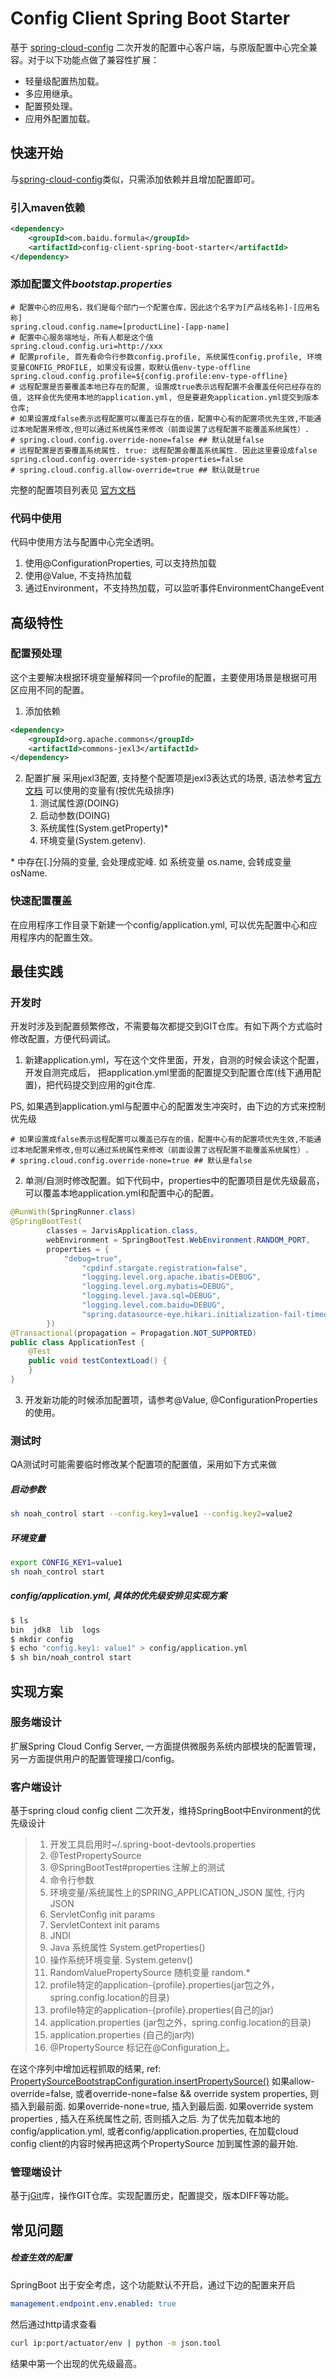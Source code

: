 # Config Client Spring Boot Starter
基于 [spring-cloud-config](https://spring.io/projects/spring-cloud-config) 二次开发的配置中心客户端，与原版配置中心完全兼容。对于以下功能点做了兼容性扩展：
* 轻量级配置热加载。
* 多应用继承。
* 配置预处理。
* 应用外配置加载。

## 快速开始
与[spring-cloud-config](https://spring.io/projects/spring-cloud-config)类似，只需添加依赖并且增加配置即可。

### 引入maven依赖
```xml
<dependency>
    <groupId>com.baidu.formula</groupId>
    <artifactId>config-client-spring-boot-starter</artifactId>
</dependency>
```

### 添加配置文件*bootstap.properties*
```properties
# 配置中心的应用名，我们是每个部门一个配置仓库，因此这个名字为[产品线名称]-[应用名称]
spring.cloud.config.name=[productLine]-[app-name]
# 配置中心服务端地址，所有人都是这个值
spring.cloud.config.uri=http://xxx
# 配置profile, 首先看命令行参数config.profile, 系统属性config.profile, 环境变量CONFIG_PROFILE, 如果没有设置，取默认值env-type-offline
spring.cloud.config.profile=${config.profile:env-type-offline}
# 远程配置是否要覆盖本地已存在的配置, 设置成true表示远程配置不会覆盖任何已经存在的值, 这样会优先使用本地的application.yml, 但是要避免application.yml提交到版本仓库;
# 如果设置成false表示远程配置可以覆盖已存在的值，配置中心有的配置项优先生效,不能通过本地配置来修改,但可以通过系统属性来修改（前面设置了远程配置不能覆盖系统属性）.
# spring.cloud.config.override-none=false ## 默认就是false
# 远程配置是否要覆盖系统属性. true: 远程配置会覆盖系统属性. 因此这里要设成false
spring.cloud.config.override-system-properties=false
# spring.cloud.config.allow-override=true ## 默认就是true
```
完整的配置项目列表见
[官方文档](https://cloud.spring.io/spring-cloud-static/spring-cloud-config/2.0.3.RELEASE/single/spring-cloud-config.html#_spring_cloud_config_client)

### 代码中使用
代码中使用方法与配置中心完全透明。
1. 使用@ConfigurationProperties, 可以支持热加载
2. 使用@Value, 不支持热加载
3. 通过Environment，不支持热加载，可以监听事件EnvironmentChangeEvent

## 高级特性

### 配置预处理
这个主要解决根据环境变量解释同一个profile的配置，主要使用场景是根据可用区应用不同的配置。
1. 添加依赖
```xml
<dependency>
    <groupId>org.apache.commons</groupId>
    <artifactId>commons-jexl3</artifactId>
</dependency>
```
2. 配置扩展
采用jexl3配置, 支持整个配置项是jexl3表达式的场景, 语法参考[官方文档](http://commons.apache.org/proper/commons-jexl/reference/syntax.html)
可以使用的变量有(按优先级排序)
    1. 测试属性源(DOING)
    2. 启动参数(DOING)
    3. 系统属性(System.getProperty)*
    4. 环境变量(System.getenv).

\* 中存在[.]分隔的变量, 会处理成驼峰. 如 系统变量 os.name, 会转成变量 osName.

### 快速配置覆盖
在应用程序工作目录下新建一个config/application.yml, 可以优先配置中心和应用程序内的配置生效。

## 最佳实践

### 开发时
开发时涉及到配置频繁修改，不需要每次都提交到GIT仓库。有如下两个方式临时修改配置，方便代码调试。
1. 新建application.yml，写在这个文件里面，开发，自测的时候会读这个配置，开发自测完成后，
把application.yml里面的配置提交到配置仓库(线下通用配置)，把代码提交到应用的git仓库. 

PS, 如果遇到application.yml与配置中心的配置发生冲突时，由下边的方式来控制优先级
```properties
# 如果设置成false表示远程配置可以覆盖已存在的值，配置中心有的配置项优先生效,不能通过本地配置来修改,但可以通过系统属性来修改（前面设置了远程配置不能覆盖系统属性）.
# spring.cloud.config.override-none=true ## 默认是false
```
2. 单测/自测时修改配置。如下代码中，properties中的配置项目是优先级最高，可以覆盖本地application.yml和配置中心的配置。
```java
@RunWith(SpringRunner.class)
@SpringBootTest(
        classes = JarvisApplication.class,
        webEnvironment = SpringBootTest.WebEnvironment.RANDOM_PORT,
        properties = {
            "debug=true",
                "cpdinf.stargate.registration=false",
                "logging.level.org.apache.ibatis=DEBUG",
                "logging.level.org.mybatis=DEBUG",
                "logging.level.java.sql=DEBUG",
                "logging.level.com.baidu=DEBUG",
                "spring.datasource-eye.hikari.initialization-fail-timeout=-1"
        })
@Transactional(propagation = Propagation.NOT_SUPPORTED)
public class ApplicationTest {
    @Test
    public void testContextLoad() {
    }
}
```

3. 开发新功能的时候添加配置项，请参考@Value, @ConfigurationProperties的使用。

### 测试时
QA测试时可能需要临时修改某个配置项的配置值，采用如下方式来做
##### 启动参数
```bash
sh noah_control start --config.key1=value1 --config.key2=value2
```    
##### 环境变量
````bash
export CONFIG_KEY1=value1
sh noah_control start
````
##### config/application.yml, 具体的优先级安排见实现方案
````bash
$ ls
bin  jdk8  lib  logs
$ mkdir config
$ echo "config.key1: value1" > config/application.yml
$ sh bin/noah_control start
````

## 实现方案

### 服务端设计
扩展Spring Cloud Config Server, 一方面提供微服务系统内部模块的配置管理，另一方面提供用户的配置管理接口/config。

### 客户端设计
基于spring cloud config client 二次开发，维持SpringBoot中Environment的优先级设计
> 1. 开发工具启用时~/.spring-boot-devtools.properties
> 2. @TestPropertySource
> 3. @SpringBootTest#properties 注解上的测试
> 4. 命令行参数
> 5. 环境变量/系统属性上的SPRING_APPLICATION_JSON 属性, 行内JSON
> 6. ServletConfig init params
> 7. ServletContext init params
> 8. JNDI
> 9. Java 系统属性 System.getProperties()
> 10. 操作系统环境变量. System.getenv()
> 11. RandomValuePropertySource 随机变量 random.*
> 12. profile特定的application-{profile}.properties(jar包之外，spring.config.location的目录)
> 13. profile特定的application-{profile}.properties(自己的jar)
> 14. application.properties (jar包之外，spring.config.location的目录)
> 15. application.properties (自己的jar内)
> 16. @PropertySource 标记在@Configuration上。

在这个序列中增加远程抓取的结果, ref:
[PropertySourceBootstrapConfiguration.insertPropertySource()](https://github.com/spring-cloud/spring-cloud-commons/blob/master/spring-cloud-context/src/main/java/org/springframework/cloud/bootstrap/config/PropertySourceBootstrapConfiguration.java)
如果allow-override=false, 或者override-none=false && override system properties, 则插入到最前面. 如果override-none=true, 插入到最后面.
如果override system properties , 插入在系统属性之前, 否则插入之后.
为了优先加载本地的config/application.yml, 或者config/application.properties, 在加载cloud config client的内容时候再把这两个PropertySource 加到属性源的最开始.

### 管理端设计
基于[jGit](https://www.eclipse.org/jgit/)库，操作GIT仓库。实现配置历史，配置提交，版本DIFF等功能。
## 常见问题

##### 检查生效的配置
SpringBoot 出于安全考虑，这个功能默认不开启，通过下边的配置来开启
````yaml
management.endpoint.env.enabled: true
````
然后通过http请求查看
````bash
curl ip:port/actuator/env | python -m json.tool
````
结果中第一个出现的优先级最高。